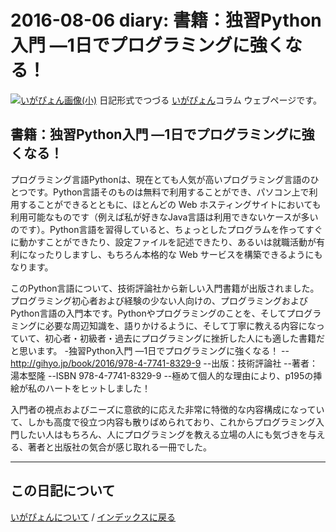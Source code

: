 2016-08-06 diary: 書籍：独習Python入門 ―1日でプログラミングに強くなる！
=====================================================================================================
[![いがぴょん画像(小)](https://igapyon.github.io/diary/images/iga200306s.jpg "いがぴょん")](https://igapyon.github.io/diary/memo/memoigapyon.html) 日記形式でつづる [いがぴょん](https://igapyon.github.io/diary/memo/memoigapyon.html)コラム ウェブページです。

## 書籍：独習Python入門 ―1日でプログラミングに強くなる！

プログラミング言語Pythonは、現在とても人気が高いプログラミング言語のひとつです。Python言語そのものは無料で利用することができ、パソコン上で利用することができるとともに、ほとんどの Web ホスティングサイトにおいても利用可能なものです（例えば私が好きなJava言語は利用できないケースが多いのです）。Python言語を習得していると、ちょっとしたプログラムを作ってすぐに動かすことができたり、設定ファイルを記述できたり、あるいは就職活動が有利になったりしますし、もちろん本格的な Web サービスを構築できるようにもなります。

このPython言語について、技術評論社から新しい入門書籍が出版されました。プログラミング初心者および経験の少ない人向けの、プログラミングおよびPython言語の入門本です。Pythonやプログラミングのことを、そしてプログラミングに必要な周辺知識を、語りかけるように、そして丁寧に教える内容になっていて、初心者・初級者・過去にプログラミングに挫折した人にも適した書籍だと思います。
-独習Python入門 ―1日でプログラミングに強くなる！
--http://gihyo.jp/book/2016/978-4-7741-8329-9
--出版：技術評論社
--著者：湯本堅隆
--ISBN 978-4-7741-8329-9
--極めて個人的な理由により、p195の挿絵が私のハートをヒットしました！

入門者の視点およびニーズに意欲的に応えた非常に特徴的な内容構成になっていて、しかも高度で役立つ内容も散りばめられており、これからプログラミング入門したい人はもちろん、人にプログラミングを教える立場の人にも気づきを与える、著者と出版社の気合が感じ取れる一冊でした。


----------------------------------------------------------------------------------------------------

## この日記について
[いがぴょんについて](http://www.igapyon.jp/igapyon/diary/memo/memoigapyon.html) / [インデックスに戻る](https://igapyon.github.io/diary/idxall.html)
